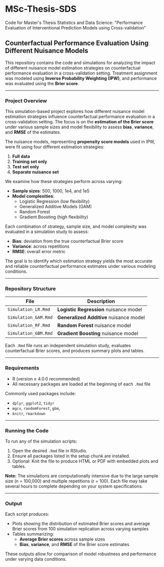 # MSc-Thesis-SDS
Code for Master's Thesis Statistics and Data Science: 
"Performance Evaluation of Interventional Prediction Models using Cross-validation"

## Counterfactual Performance Evaluation Using Different Nuisance Models
This repository contains the code and simulations for analyzing the impact of different nuisance model estimation strategies on counterfactual performance evaluation in a cross-validation setting. Treatment assignment was modeled using **Inverse Probability Weighting (IPW)**, and performance was evaluated using the **Brier score**.

-------------------
### Project Overview

This simulation-based project explores how different nuisance model estimation strategies influence counterfactual performance evaluation in a cross-validation setting. The focus is on the **estimation of the Brier score** under various sample sizes and model flexibility to assess **bias**, **variance**, and **RMSE** of the estimates.

The nuisance models, representing **propensity score models** used in IPW, were fit using four different estimation strategies:
1.  **Full data**
2.  **Training set only**
3.  **Test set only**
4.  **Separate nuisance set**

We examine how these strategies perform across varying:
- **Sample sizes**: 500, 1000, 1e4, and 1e5
- **Model complexities**:  
  - Logistic Regression (low flexibility)  
  - Generalized Additive Models (GAM)  
  - Random Forest  
  - Gradient Boosting (high flexibility)

Each combination of strategy, sample size, and model complexity was evaluated in a simulation study to assess:
- **Bias**: deviation from the true counterfactual Brier score
- **Variance**: across repetitions
- **RMSE**: overall error metric

The goal is to identify which estimation strategy yields the most accurate and reliable counterfactual performance estimates under various modeling conditions.

-----------------------
### Repository Structure

| File | Description |
|------|-------------|
| `Simulation_LR.Rmd` | **Logistic Regression** nuisance model |
| `Simulation_GAM.Rmd` | **Generalized Additive** nuisance model |
| `Simulation_RF.Rmd` | **Random Forest** nuisance model |
| `Simulation_GBM.Rmd` | **Gradient Boosting** nuisance model |

Each `.Rmd` file runs an independent simulation study, evaluates counterfactual Brier scores, and produces summary plots and tables.

---------------
### Requirements

- R (version ≥ 4.0.0 recommended)
- All necessary packages are loaded at the beginning of each `.Rmd` file

Commonly used packages include:
- `dplyr`, `ggplot2`, `tidyr`
- `mgcv`, `randomForest`, `gbm`, 
- `knitr`, `rmarkdown`

-------------------
### Running the Code

To run any of the simulation scripts:
  1. Open the desired `.Rmd` file in RStudio.
  2. Ensure all packages listed in the setup chunk are installed.
  3. Optional: Knit the file to produce HTML or PDF with embedded plots and tables.

 **Note:** The simulations are computationally intensive due to the large sample size
 (n = 100,000) and multiple repetitions (r = 100). Each file may take several hours to complete 
 depending on your system specifications.

---------
### Output

Each script produces:
- Plots showing the distribution of estimated Brier scores and average Brier scores from 100 simulation replication across varying samples
- Tables summarizing:
  - **Average Brier scores** across sample sizes
  - **Bias**, **variance**, and **RMSE** of the Brier score estimates

These outputs allow for comparison of model robustness and performance under varying data conditions.
